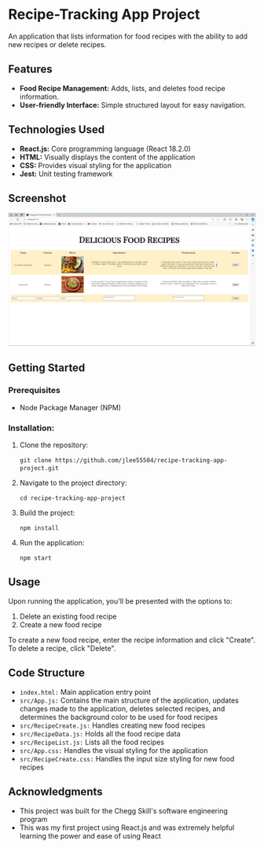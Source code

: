 # Recipe-Tracking App Project

An application that lists information for food recipes with the ability to add new recipes or delete recipes.

## Features

  - **Food Recipe Management:** Adds, lists, and deletes food recipe information.
  - **User-friendly Interface:** Simple structured layout for easy navigation.

## Technologies Used

  * **React.js:** Core programming language (React 18.2.0)
  * **HTML:** Visually displays the content of the application
  * **CSS:** Provides visual styling for the application
  * **Jest:** Unit testing framework

## Screenshot

![Alt text](https://github.com/jlee55504/recipe-tracking-app-project/blob/main/img/recipe-tracking-app-project%20image.png?raw=true "recipe tracking app project screenshot")

## Getting Started

### Prerequisites

  - Node Package Manager (NPM)

### Installation:

  1. Clone the repository:
     ```
     git clone https://github.com/jlee55504/recipe-tracking-app-project.git
     ```
  2. Navigate to the project directory:
     ```
     cd recipe-tracking-app-project
     ```
  3. Build the project:
     ```
     npm install
     ```
  4. Run the application:
     ```
     npm start
     ```

## Usage

Upon running the application, you'll be presented with the options to:

  1. Delete an existing food recipe
  2. Create a new food recipe

To create a new food recipe, enter the recipe information and click "Create". 
To delete a recipe, click "Delete". 

## Code Structure

  - ``index.html:`` Main application entry point
  - ``src/App.js:`` Contains the main structure of the application, updates changes made to the application, deletes selected recipes, and determines the background color to be used for food recipes
  - ``src/RecipeCreate.js:`` Handles creating new food recipes
  - ``src/RecipeData.js:`` Holds all the food recipe data
  - ``src/RecipeList.js:`` Lists all the food recipes
  - ``src/App.css:`` Handles the visual styling for the application
  - ``src/RecipeCreate.css:`` Handles the input size styling for new food recipes

## Acknowledgments

  - This project was built for the Chegg Skill's software engineering program
  - This was my first project using React.js and was extremely helpful learning the power and ease of using React  

